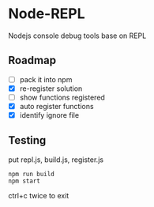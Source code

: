 # Node-REPL
Nodejs console debug tools base on REPL

## Roadmap
- [ ] pack it into npm
- [x] re-register solution
- [ ] show functions registered
- [x] auto register functions
- [x] identify ignore file

## Testing
put repl.js, build.js, register.js
```
npm run build
npm start
```

ctrl+c twice to exit
